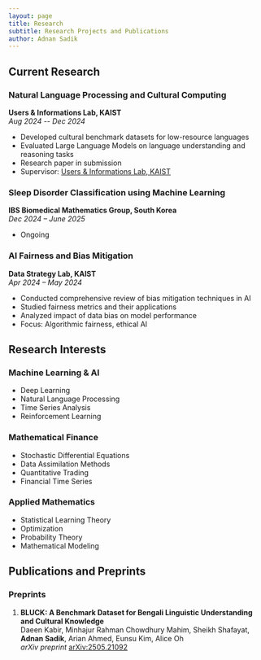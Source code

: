 ```yaml
---
layout: page
title: Research
subtitle: Research Projects and Publications
author: Adnan Sadik
---
```


## Current Research

### Natural Language Processing and Cultural Computing
**Users & Informations Lab, KAIST**  
*Aug 2024 -- Dec 2024*  
- Developed cultural benchmark datasets for low-resource languages
- Evaluated Large Language Models on language understanding and reasoning tasks
- Research paper in submission
- Supervisor: [Users & Informations Lab, KAIST](https://www.uixlab.io/)

### Sleep Disorder Classification using Machine Learning
**IBS Biomedical Mathematics Group, South Korea**  
*Dec 2024 – June 2025*
- Ongoing

### AI Fairness and Bias Mitigation
**Data Strategy Lab, KAIST**  
*Apr 2024 – May 2024*
- Conducted comprehensive review of bias mitigation techniques in AI
- Studied fairness metrics and their applications
- Analyzed impact of data bias on model performance
- Focus: Algorithmic fairness, ethical AI

## Research Interests

### Machine Learning & AI
- Deep Learning
- Natural Language Processing
- Time Series Analysis
- Reinforcement Learning

### Mathematical Finance
- Stochastic Differential Equations
- Data Assimilation Methods
- Quantitative Trading
- Financial Time Series

### Applied Mathematics
- Statistical Learning Theory
- Optimization
- Probability Theory
- Mathematical Modeling

## Publications and Preprints

### Preprints
1. **BLUCK: A Benchmark Dataset for Bengali Linguistic Understanding and Cultural Knowledge**  
   Daeen Kabir, Minhajur Rahman Chowdhury Mahim, Sheikh Shafayat, **Adnan Sadik**, Arian Ahmed, Eunsu Kim, Alice Oh  
   *arXiv preprint* [arXiv:2505.21092](https://arxiv.org/abs/2505.21092)



